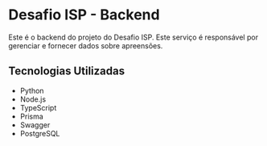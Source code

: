 # Desafio ISP - Backend

Este é o backend do projeto do Desafio ISP. Este serviço é responsável por gerenciar e fornecer dados sobre apreensões.

## Tecnologias Utilizadas

- Python
- Node.js
- TypeScript
- Prisma
- Swagger
- PostgreSQL
